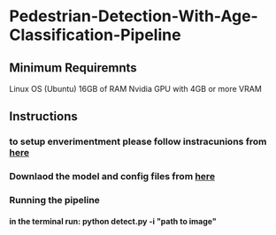# Pedestrian-Detection-With-Age-Classification-Pipeline


## Minimum Requiremnts
Linux OS (Ubuntu)
16GB of RAM
Nvidia GPU with 4GB or more VRAM

## Instructions 

### to setup enverimentment please follow instracunions from [here](https://github.com/hasanirtiza/PedesFormer-Transformer-Networks-For-Pedestrian-Detection)

### Downlaod the model and config files from [here](https://github.com/hasanirtiza/PedesFormer-Transformer-Networks-For-Pedestrian-Detection/tree/main/configs)

### Running the pipeline

#### in the terminal run: python detect.py -i "path to image" 


